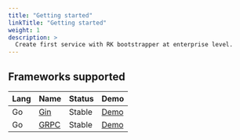 ```yaml
---
title: "Getting started"
linkTitle: "Getting started"
weight: 1
description: >
  Create first service with RK bootstrapper at enterprise level.
---
```



## Frameworks supported
| Lang | Name | Status | Demo |
| ---- | ---- | ---- | ---- |
| Go | [Gin](https://github.com/gin-gonic/gin)| Stable | [Demo](https://github.com/rookie-ninja/rk-demo/tree/master/gin/getting-started) |
| Go | [GRPC](https://grpc.io/docs/languages/go/) | Stable | [Demo](https://github.com/rookie-ninja/rk-demo/tree/master/grpc/getting-started) |
